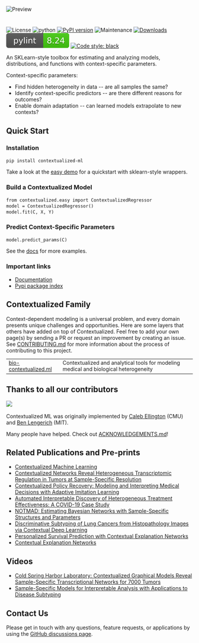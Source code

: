 ![Preview](docs/logo.png)
#

![License](https://img.shields.io/github/license/cnellington/contextualized.svg?style=flat-square)
![python](https://img.shields.io/badge/python-3.8%20|%203.9%20|%203.10%20|%203.11-blue)
[![PyPI version](https://badge.fury.io/py/contextualized-ml.svg)](https://badge.fury.io/py/contextualized-ml)
![Maintenance](https://img.shields.io/maintenance/yes/2023?style=flat-square)
[![Downloads](https://pepy.tech/badge/contextualized-ml)](https://pepy.tech/project/contextualized-ml)
![pylint Score](pylint.svg)
<a href="https://github.com/psf/black"><img alt="Code style: black" src="https://img.shields.io/badge/code%20style-black-000000.svg"></a>


An SKLearn-style toolbox for estimating and analyzing models, distributions, and functions with context-specific parameters.

Context-specific parameters:
- Find hidden heterogeneity in data -- are all samples the same?
- Identify context-specific predictors -- are there different reasons for outcomes?
- Enable domain adaptation -- can learned models extrapolate to new contexts?


## Quick Start

### Installation
```
pip install contextualized-ml
```

Take a look at the [easy demo](docs/models/easy_regression.ipynb) for a quickstart with sklearn-style wrappers.

### Build a Contextualized Model
```
from contextualized.easy import ContextualizedRegressor
model = ContextualizedRegressor()
model.fit(C, X, Y)
```

### Predict Context-Specific Parameters
```
model.predict_params(C)
```

See the [docs](https://contextualized.ml/docs) for more examples.

### Important links

- [Documentation](https://contextualized.ml/docs)
- [Pypi package index](https://pypi.python.org/pypi/contextualized-ml)


## Contextualized Family
Context-dependent modeling is a universal problem, and every domain presents unique challenges and opportunities.
Here are some layers that others have added on top of Contextualized.
Feel free to add your own page(s) by sending a PR or request an improvement by creating an issue. See [CONTRIBUTING.md](https://github.com/cnellington/Contextualized/blob/main/CONTRIBUTING.md) for more information about the process of contributing to this project.

<table>
<tr>
<td><a href="http://bio-contextualized.ml/">bio-contextualized.ml</a></td>
<td>Contextualized and analytical tools for modeling medical and biological heterogeneity</td>
</tr>
</table>


## Thanks to all our contributors

<a href="https://github.com/cnellington/contextualized/graphs/contributors">
  <img src="https://contributors-img.web.app/image?repo=cnellington/contextualized" />
</a>

Contextualized ML was originally implemented by [Caleb Ellington](https://calebellington.com/) (CMU) and [Ben Lengerich](http://web.mit.edu/~blengeri/www) (MIT).

Many people have helped. Check out [ACKNOWLEDGEMENTS.md](https://github.com/cnellington/Contextualized/blob/main/ACKNOWLEDGEMENTS.md)!



## Related Publications and Pre-prints
- [Contextualized Machine Learning](https://arxiv.org/abs/2310.11340)
- [Contextualized Networks Reveal Heterogeneous Transcriptomic Regulation in Tumors at Sample-Specific Resolution](https://www.biorxiv.org/content/10.1101/2023.12.01.569658v1)
- [Contextualized Policy Recovery: Modeling and Interpreting Medical Decisions with Adaptive Imitation Learning](https://arxiv.org/abs/2310.07918)
- [Automated Interpretable Discovery of Heterogeneous Treatment Effectiveness: A COVID-19 Case Study](https://www.sciencedirect.com/science/article/pii/S1532046422001022)
- [NOTMAD: Estimating Bayesian Networks with Sample-Specific Structures and Parameters](http://arxiv.org/abs/2111.01104)
- [Discriminative Subtyping of Lung Cancers from Histopathology Images via Contextual Deep Learning](https://www.medrxiv.org/content/10.1101/2020.06.25.20140053v1.abstract)
- [Personalized Survival Prediction with Contextual Explanation Networks](http://arxiv.org/abs/1801.09810)
- [Contextual Explanation Networks](https://jmlr.org/papers/v21/18-856.html)


## Videos
- [Cold Spring Harbor Laboratory: Contextualized Graphical Models Reveal Sample-Specific Transcriptional Networks for 7000 Tumors](https://www.youtube.com/watch?v=MTcjFK-YwCw)
- [Sample-Specific Models for Interpretable Analysis with Applications to Disease Subtyping](http://www.birs.ca/events/2022/5-day-workshops/22w5055/videos/watch/202205051559-Lengerich.html)

## Contact Us
Please get in touch with any questions, feature requests, or applications by using the [GitHub discussions page](https://github.com/cnellington/Contextualized/discussions).
